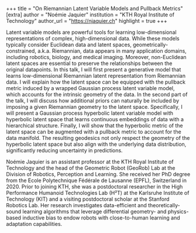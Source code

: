 +++
title = "On Riemannian Latent Variable Models and Pullback Metrics"
[extra]
author = "Noémie Jaquier"
institution = "KTH Royal Institute of Technology"
author_url = "https://njaquier.ch"
highlight = true
+++

Latent variable models are powerful tools for learning low-dimensional representations of complex, high-dimensional data. While these models typically consider Euclidean data and latent spaces, geometrically-constrained, a.k.a. Riemannian, data appears in many application domains, including robotics, biology, and medical imaging. Moreover, non-Euclidean latent spaces are essential to preserve the relationships between the original datapoints. In this talk, I will first present a generative model that learns low-dimensional Riemannian latent representation from Riemannian data. I will explain how the latent space can be equipped with the pullback metric induced by a wrapped Gaussian process latent variable model, which accounts for the intrinsic geometry of the data. In the second part of the talk, I will discuss how additional priors can naturally be included by imposing a given Riemannian geometry to the latent space. Specifically, I will present a Gaussian process hyperbolic latent variable model with hyperbolic latent space that learns continuous embeddings of data with a hierarchical structure. Finally, I will show that the hyperbolic metric of the latent space can be augmented with a pullback metric to account for the data manifold. The resulting geodesics not only respect the geometry of the hyperbolic latent space but also align with the underlying data distribution, significantly reducing uncertainty in predictions.

Noémie Jaquier is an assistant professor at the KTH Royal Institute of Technology and the head of the Geometric Robot (GeoRob) Lab at the Division of Robotics, Perception and Learning. She received her PhD degree from the Ecole Polytechnique Fédérale de Lausanne (EPFL), Switzerland in 2020. Prior to joining KTH, she was a postdoctoral researcher in the High Performance Humanoid Technologies Lab (H²T) at the Karlsruhe Institute of Technology (KIT) and a visiting postdoctoral scholar at the Stanford Robotics Lab. Her research investigates data-efficient and theoretically-sound learning algorithms that leverage differential geometry- and physics-based inductive bias to endow robots with close-to-human learning and adaptation capabilities.
